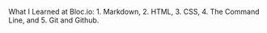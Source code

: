What I Learned at Bloc.io: 1. Markdown, 2. HTML, 3. CSS, 4. The Command Line, and 5. Git and Github.
